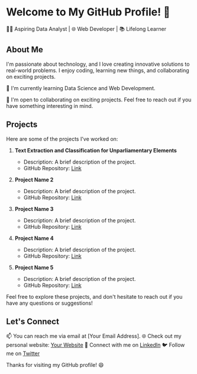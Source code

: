 # Welcome to My GitHub Profile! 👋

👨‍💻 Aspiring Data Analyst | 🌐 Web Developer | 📚 Lifelong Learner

## About Me
I'm passionate about technology, and I love creating innovative solutions to real-world problems. I enjoy coding, learning new things, and collaborating on exciting projects. 

🌱 I'm currently learning Data Science and Web Development.

🤝 I'm open to collaborating on exciting projects. Feel free to reach out if you have something interesting in mind.

## Projects

Here are some of the projects I've worked on:

1. **Text Extraction and Classification for Unparliamentary Elements**
   - Description: A brief description of the project.
   - GitHub Repository: [Link](https://github.com/yourusername/project1)

2. **Project Name 2**
   - Description: A brief description of the project.
   - GitHub Repository: [Link](https://github.com/yourusername/project2)

3. **Project Name 3**
   - Description: A brief description of the project.
   - GitHub Repository: [Link](https://github.com/yourusername/project3)

4. **Project Name 4**
   - Description: A brief description of the project.
   - GitHub Repository: [Link](https://github.com/yourusername/project4)

5. **Project Name 5**
   - Description: A brief description of the project.
   - GitHub Repository: [Link](https://github.com/yourusername/project5)

Feel free to explore these projects, and don't hesitate to reach out if you have any questions or suggestions!

## Let's Connect

📫 You can reach me via email at [Your Email Address].
🌐 Check out my personal website: [Your Website](https://yourwebsite.com)
💼 Connect with me on [LinkedIn](https://www.linkedin.com/in/yourusername)
🐦 Follow me on [Twitter](https://twitter.com/yourusername)

Thanks for visiting my GitHub profile! 😄
